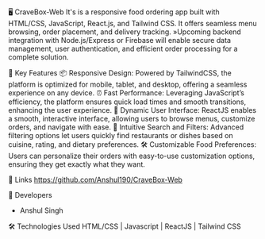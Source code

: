 🖥️ CraveBox-Web It's is a responsive food ordering app built with HTML/CSS, JavaScript, React.js, and Tailwind CSS. It offers seamless menu browsing, order placement, and delivery tracking. »Upcoming backend integration with Node.js/Express or Firebase will enable secure data management, user authentication, and efficient order processing for a complete solution.

🌟 Key Features 
📦 Responsive Design: Powered by TailwindCSS, the platform is optimized for mobile, tablet, and desktop, offering a seamless experience on any device.
⏰ Fast Performance: Leveraging JavaScript’s efficiency, the platform ensures quick load times and smooth transitions, enhancing the user experience. 
📲 Dynamic User Interface: ReactJS enables a smooth, interactive interface, allowing users to browse menus, customize orders, and navigate with ease. 
🤖 Intuitive Search and Filters: Advanced filtering options let users quickly find restaurants or dishes based on cuisine, rating, and dietary preferences. 
🛠️ Customizable Food Preferences: Users can personalize their orders with easy-to-use customization options, ensuring they get exactly what they want.

🔗 Links
https://github.com/Anshul190/CraveBox-Web 

👥 Developers
- Anshul Singh

🛠️ Technologies Used
HTML/CSS | Javascript | ReactJS | Tailwind CSS
